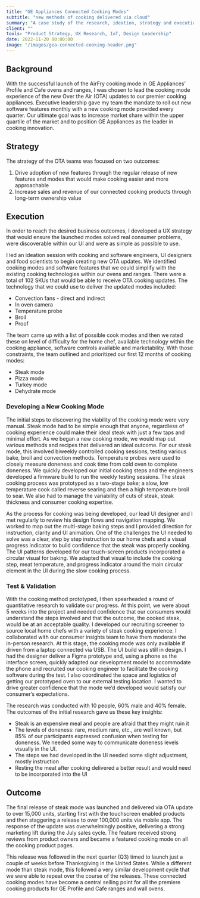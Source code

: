 ```yaml
---
title: "GE Appliances Connected Cooking Modes"
subtitle: "new methods of cooking delivered via cloud"
summary: "A case study of the research, ideation, strategy and execution of GE Appliances connected cooking modes"
client: ""
tools: "Product Strategy, UX Research, IoT, Design Leadership"
date: 2022-11-20 00:00:00
image: "/images/gea-connected-cooking-header.png"
---
```


## Background

With the successful launch of the AirFry cooking mode in GE Appliances’ Profile and Cafe ovens and ranges, I was chosen to lead the cooking mode experience of the new Over the Air (OTA) updates to our premier cooking appliances. Executive leadership gave my team the mandate to roll out new software features monthly with a new cooking mode provided every quarter. Our ultimate goal was to increase market share within the upper quartile of the market and to position GE Appliances as the leader in cooking innovation.

## Strategy

The strategy of the OTA teams was focused on two outcomes:

1. Drive adoption of new features through the regular release of new features and modes that would make cooking easier and more approachable
2. Increase sales and revenue of our connected cooking products through long-term ownership value

## Execution

In order to reach the desired business outcomes, I developed a UX strategy that would ensure the launched modes solved real consumer problems, were discoverable within our UI and were as simple as possible to use.

I led an ideation session with cooking and software engineers, UI designers and food scientists to begin creating new OTA updates. We identified cooking modes and software features that we could simplify with the existing cooking technologies within our ovens and ranges. There were a total of 102 SKUs that would be able to receive OTA cooking updates. The technology that we could use to deliver the updated modes included:

- Convection fans - direct and indirect
- In oven camera
- Temperature probe
- Broil
- Proof

The team came up with a list of possible cook modes and then we rated these on level of difficulty for the home chef, available technology within the cooking appliance, software controls available and marketability. With those constraints, the team outlined and prioritized our first 12 months of cooking modes:

- Steak mode
- Pizza mode
- Turkey mode
- Dehydrate mode

### Developing a New Cooking Mode

The initial steps to discovering the viability of the cooking mode were very manual. Steak mode had to be simple enough that anyone, regardless of cooking experience could make their ideal steak with just a few taps and minimal effort. As we began a new cooking mode, we would map out various methods and recipes that delivered an ideal outcome. For our steak mode, this involved biweekly controlled cooking sessions, testing various bake, broil and convection methods. Temperature probes were used to closely measure doneness and cook time from cold oven to complete doneness. We quickly developed our initial cooking steps and the engineers developed a firmware build to run the weekly testing sessions. The steak cooking process was prototyped as a two-stage bake; a slow, low temperature cook called reverse searing and then a high temperature broil to sear. We also had to manage the variability of cuts of steak, steak thickness and consumer cooking expertise.

As the process for cooking was being developed, our lead UI designer and I met regularly to review his design flows and navigation mapping. We worked to map out the multi-stage baking steps and I provided direction for instruction, clarity and UI animation. One of the challenges the UI needed to solve was a clear, step by step instruction to our home chefs and a visual progress indicator to build confidence that the steak was properly cooking. The UI patterns developed for our touch-screen products incorporated a circular visual for baking. We adapted that visual to include the cooking step, meat temperature, and progress indicator around the main circular element in the UI during the slow cooking process.

### Test & Validation

With the cooking method prototyped, I then spearheaded a round of quantitative research to validate our progress. At this point, we were about 5 weeks into the project and needed confidence that our consumers would understand the steps involved and that the outcome, the cooked steak, would be at an acceptable quality. I developed our recruiting screener to source local home chefs with a variety of steak cooking experience. I collaborated with our consumer insights team to have them moderate the in-person research. At this stage, the cooking mode was only available if driven from a laptop connected via USB. The UI build was still in design. I had the designer deliver a Figma prototype and, using a phone as the interface screen, quickly adapted our development model to accommodate the phone and recruited our cooking engineer to facilitate the cooking software during the test. I also coordinated the space and logistics of getting our prototyped oven to our external testing location. I wanted to drive greater confidence that the mode we’d developed would satisfy our consumer’s expectations.

The research was conducted with 10 people, 60% male and 40% female. The outcomes of the initial research gave us these key insights:

- Steak is an expensive meal and people are afraid that they might ruin it
- The levels of doneness: rare, medium rare, etc., are well known, but 85% of our participants expressed confusion when testing for doneness. We needed some way to communicate doneness levels visually in the UI.
- The steps we had developed in the UI needed some slight adjustment, mostly instruction
- Resting the meat after cooking delivered a better result and would need to be incorporated into the UI

## Outcome

The final release of steak mode was launched and delivered via OTA update to over 15,000 units, starting first with the touchscreen enabled products and then staggering a release to over 100,000 units via mobile app. The response of the update was overwhelmingly positive, delivering a strong marketing lift during the July sales cycle. The feature received strong reviews from product owners and became a featured cooking mode on all the cooking product pages.

This release was followed in the next quarter (Q3) timed to launch just a couple of weeks before Thanksgiving in the United States. While a different mode than steak mode, this followed a very similar development cycle that we were able to repeat over the course of the releases. These connected cooking modes have become a central selling point for all the premiere cooking products for GE Profile and Cafe ranges and wall ovens.

